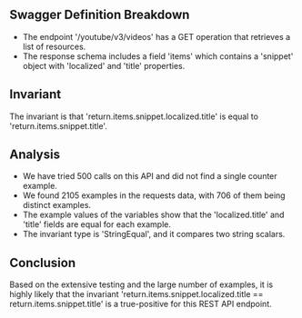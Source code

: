 ## Swagger Definition Breakdown
- The endpoint '/youtube/v3/videos' has a GET operation that retrieves a list of resources.
- The response schema includes a field 'items' which contains a 'snippet' object with 'localized' and 'title' properties.

## Invariant
The invariant is that 'return.items.snippet.localized.title' is equal to 'return.items.snippet.title'.

## Analysis
- We have tried 500 calls on this API and did not find a single counter example.
- We found 2105 examples in the requests data, with 706 of them being distinct examples.
- The example values of the variables show that the 'localized.title' and 'title' fields are equal for each example.
- The invariant type is 'StringEqual', and it compares two string scalars.

## Conclusion
Based on the extensive testing and the large number of examples, it is highly likely that the invariant 'return.items.snippet.localized.title == return.items.snippet.title' is a true-positive for this REST API endpoint.

